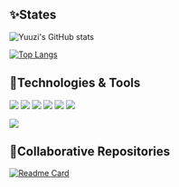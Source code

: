 ## ✨States

![Yuuzi's GitHub stats](https://github-readme-stats.vercel.app/api?username=yuuzi261&show_icons=true&title_color=8cd5eb&text_color=336887&icon_color=3e3b44&bg_color=ffffff&include_all_commits=true)

[![Top Langs](https://github-readme-stats.vercel.app/api/top-langs/?username=yuuzi261&layout=compact&title_color=8cd5eb)](https://github.com/yuuzi261?tab=repositories)

## 🔧Technologies & Tools

![](https://img.shields.io/badge/OS-Windows-informational?style=flat&logo=Windows&logoColor=white&color=8cd5eb)
![](https://img.shields.io/badge/Editer-vscode-informational?style=flat&logo=visualstudiocode&logoColor=white&color=8cd5eb)
![](https://img.shields.io/badge/Code-Python-informational?style=flat&logo=Python&logoColor=white&color=8cd5eb)
![](https://img.shields.io/badge/Code-C-informational?style=flat&logo=c&logoColor=white&color=8cd5eb)
![](https://img.shields.io/badge/Code-C++-informational?style=flat&logo=cplusplus&logoColor=white&color=8cd5eb)
![](https://img.shields.io/badge/Shell-wt-informational?style=flat&logo=windowsterminal&logoColor=white&color=8cd5eb)

[![](https://raw.githubusercontent.com/Yuuzi261/Yuuzi261/main/img/nachoneko.png)](https://github.com/Yuuzi261/Yuuzi261/tree/main/md/declaration.md)

## 📌Collaborative Repositories

[![Readme Card](https://github-readme-stats.vercel.app/api/pin/?username=yuuzi-and-chunill&repo=Blue-Archive-Damage-Calculator&title_color=8cd5eb)](https://github.com/yuuzi-and-chunill/Blue-Archive-Damage-Calculator)

<!--
**Yuuzi261/Yuuzi261** is a ✨ _special_ ✨ repository because its `README.md` (this file) appears on your GitHub profile.

Here are some ideas to get you started:

- 🔭 I’m currently working on ...
- 🌱 I’m currently learning ...
- 👯 I’m looking to collaborate on ...
- 🤔 I’m looking for help with ...
- 💬 Ask me about ...
- 📫 How to reach me: ...
- 😄 Pronouns: ...
- ⚡ Fun fact: ...
-->
